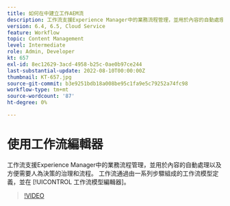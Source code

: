 ```yaml
---
title: 如何在中建立工作AEM流
description: 工作流支援Experience Manager中的業務流程管理，並用於內容的自動處理以及方便需要人為決策的治理和流程。
version: 6.4, 6.5, Cloud Service
feature: Workflow
topic: Content Management
level: Intermediate
role: Admin, Developer
kt: 657
exl-id: 8ec12629-3acd-4958-b25c-0ae0b97ce244
last-substantial-update: 2022-08-10T00:00:00Z
thumbnail: KT-657.jpg
source-git-commit: b3e9251bdb18a008be95c1fa9e5c79252a74fc98
workflow-type: tm+mt
source-wordcount: '87'
ht-degree: 0%

---
```


# 使用工作流編輯器

工作流支援Experience Manager中的業務流程管理，並用於內容的自動處理以及方便需要人為決策的治理和流程。 工作流通過由一系列步驟組成的工作流模型定義，並在 [!UICONTROL 工作流模型編輯器]。

>[!VIDEO](https://video.tv.adobe.com/v/22201?quality=12&learn=on)
